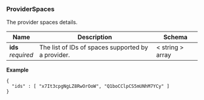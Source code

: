 
<a name="providerspaces"></a>
### ProviderSpaces
The provider spaces details.


|Name|Description|Schema|
|---|---|---|
|**ids**  <br>*required*|The list of IDs of spaces supported by a provider.|< string > array|

**Example**
```
{
  "ids" : [ "x7It3cpgNgLZ8RwOrOoW", "Q1boCClpCS5mUNhM7YCy" ]
}
```




